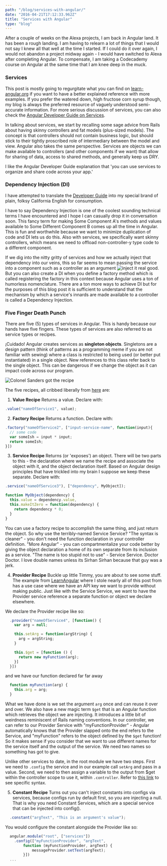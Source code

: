 ```yaml
---
path: "/blog/services-with-angular/"
date: "2016-04-21T17:12:33.962Z"
title: "Services with Angular"
type: "blog"
---
```


After a couple of weeks on the Alexa projects, I am back in Angular land. It has been a rough landing. I am having to relearn a lot of things that I would not say I knew all that well at the time I started. If I could do it over again, I would not abandon a project midway again - I would have switched to Alexa after completing Angular. To compensate, I am taking a Codecademy course on Angular at the same time that I am knee deep in the muck.

### Services
This post is mostly going to regurgitate what you can find on [learn-angular.org](http://www.learn-angular.org/#!/lessons/the-value-recipe) if you want to have a better explained reference with more examples. If you prefer the watered down, high fructose corn syrup though, my blog is always the preferred resource of vaguely understood semi-accurate information. For more serious discussion of services, you can also check the [Angular Developer Guide on Services](https://docs.angularjs.org/guide/services).

In talking about services, we start by recalling some sage advice from Rails about having skinny controllers and fat models (plus-sized models). The concept is that controllers should not contain business logic, but should stick to their tightly proscribed role of intermediary between the model and view. Angular also takes the same perspective. Services are objects we can make available to controllers (and other components if we want) that allow for sharing of data, access to shared methods, and generally keep us DRY.

I like the Angular Developer Guide explanation that 'you can use services to organize and share code across your app.'

### Dependency Injection (DI)
I have attempted to translate the [Developer Guide](https://docs.angularjs.org/guide/di) into my special brand of plain, folksy California English for consumption.

I have to say Dependency Injection is one of the coolest sounding technical terms I have encountered and I hope I can casually drop it in conversation soon. This fancy term for making Some Component A's methods and values available to Some Different Component B comes up all the time in Angular. This is fun and worthwhile because we want to minimize duplication of code and DI lets us do this. Also with services, we specifically want skinny controllers, which means we need to offload non-controller-y type code to a different component.

If we dig into the nitty gritty of services and how we actually inject that dependency into our veins, this so far seems to mean passing the service into a component such as a controller as an argument ![inject it real good](/images/Trainspotting-1000x562.png). But you can also create a DI when you define a factory method which is called registering the factory in this context because Angular uses a ton of humorless nomenclature. There are a ton more ways to achieve DI but for the purposes of this blog post it is sufficient to understand that the mechanism by which a service's innards are made available to a controller is called a Dependency Injection.

### Five Finger Death Punch
There are five (5) types of services in Angular. This is handy because our hands have five fingers. These types of services are also referred to as service types or recipes.

¡Cuidado! Angular creates services as **singleton objects**. Singletons are a design pattern (think of patterns as a programming meme if you are not familiar with sewing) where a class is restricted to being used (or better put instantiated) in a single object. New references to this class refer back to the single object. This can be dangerous if we change the object as it can impact code across our program.

![Colonel Sanders got the recipe](/images/colonel-sanders.jpg)

The five recipes, all cribbed liberally from [here](http://learn-angular.org/#!/lessons/the-value-recipe) are:

1) **Value Recipe**  Returns a value. Declare with:

 ```javascript
 .value("nameOfService1", value);
 ```

2) **Factory Recipe** Returns a function. Declare with:

  ```javascript
  .factory("nameOfService2", ["input-service-name", function(input){
    // some code
    var someIsh = input * input;
    return someIsh;
  }])
  ```

3) **Service Recipe** Returns (or 'exposes') an object. There will be two parts to this - the declaration where we name the recipe and associate the object with it, and the object declaration itself. Based on Angular design principles that have trickled into my brain I suppose we keep these separate. Declare with:

  ```javascript
  .service("nameOfService3"), ["dependency", MyObject]);
  ```

  ```javascript
  function MyObject(dependency) {
    this.value = dependency.value,
    this.makeItZero = function(dependency) {
      return dependency * 0;
    }
  }
  ```

You can use a factory recipe to accomplish the same thing, and just return the object. So why use the terribly-named Service Service? "The syntax is cleaner" - you don't need the function declaration in your controller definition. "More Angular" - you can compartmentalize your code better by giving the object declaration a home of its own separate from its inclusion as a service. "The name is too stupid not to use" - Service Service. Doctor Doctor. I love double names unless its Sirhan Sirhan because that guy was a jerk.

4) **Provider Recipe** Buckle up little Timmy, you are about to see some stuff. The example from [LearnAngular](http://www.learn-angular.org/#!/lessons/the-provider-recipe) where I stole nearly all of this post from has a use case where we have an API key we want to provide without making public. Just like with the Service Service, we want to have the Provider service reference a separate function or object we declare elsewhere.

We declare the Provider recipe like so:

```javascript
  .provider("nameOfService4", [function() {
    var arg = null;

    this.setArg = function(argString) {
      arg = argString;
    }

    this.$get = [function () {
      return new myFunction(arg);
    }]
  }])
```

and we have our function declared far far away

```javascript
  function myFunction(arg) {
    this.arg = arg;
  }
```

What we have done is we set the argument `arg` once and can reuse it over and over. We also have a new magic term `$get` that is an Angular function which retrieves the object we are injecting. It introduces a little bit of weirdness reminiscent of Rails naming conventions. In our controller, we can refer to our Provider Service with "myFunctionProvider" - Angular automatically knows that the Provider slapped onto the end refers to the Service, and "myFunction" refers to the object defined by the `$get` function! So it makes sense if you consider that we want to use different names for the service itself and the output of the service. We need two names so something has got to give.

Unlike other services to date, in the root module we have two steps. First we need to `.config` the service and in our example call `setArg` and pass in a value. Second, we need to then assign a variable to the output from $get within the controller scope to use it, within `.controller`. Refer to [this link](http://www.learn-angular.org/#!/lessons/the-provider-recipe) to see specific syntax.

5) **Constant Recipe** Turns out you can't inject constants into configs via services, because configs run by default first, so you are injecting a null. That is why you need Constant Services, which are a special service that can be injected into config().

```javascript
  .constant("argText", "This is an argument's value");
```

You would configure the constant alongside the Provider like so:

```javascript
  angular.module("root", ["services"])
  	.config(["myFunctionProvider", "argText",
  		function (myFunctionProvider, argText) {
  			messageProvider.setText(argText);
  		}])
  ...
```
